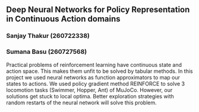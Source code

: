 ## Deep Neural Networks for Policy Representation in Continuous Action domains

### Sanjay Thakur (260722338)
### Sumana Basu (260727568)

Practical problems of reinforcement learning have continuous state and action space. This makes them unfit to be solved by tabular methods. In this project we used neural networks as function approximators to map our states to actions. We used policy gradient method REINFORCE to solve 3 locomotion tasks (Swimmer, Hopper, Ant) of MuJoCo. However, our solutions get stuck to local optima. Better exploration strategies with random restarts of the neural network will solve this problem.
